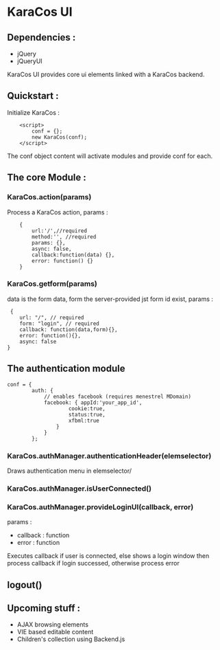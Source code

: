 KaraCos UI
==========

## Dependencies :
* jQuery
* jQueryUI

KaraCos UI provides core ui elements linked with a KaraCos backend.

## Quickstart :
Initialize KaraCos :

		<script>
			conf = {};
			new KaraCos(conf);
		</script>

The conf object content will activate modules and provide conf for each.

## The core Module :
 
### KaraCos.action(params)
Process a KaraCos action, params :
 
 		{
			url:'/',//required
			method:'', //required
			params: {},
			async: false,
			callback:function(data) {},
			error: function() {}
		}
		
### KaraCos.getform(params)
 data is the form data, form the server-provided jst form id exist, params :
 
	 {
		url: "/", // required
		form: "login", // required
		callback: function(data,form){},
		error: function(){},
		async: false 
	}

## The authentication module

 	conf = {
			auth: {
				// enables facebook (requires menestrel MDomain)
				facebook: { appId:'your_app_id',
						cookie:true, 
						status:true,
						xfbml:true 
					}
				}
			};

### KaraCos.authManager.authenticationHeader(elemselector)

Draws authentication menu in elemselector/

### KaraCos.authManager.isUserConnected()

### KaraCos.authManager.provideLoginUI(callback, error)
params :

* callback : function
* error : function

Executes callback if user is connected, else shows a login window then process callback if login successed, otherwise process error

## logout()

## Upcoming stuff :
* AJAX browsing elements
* VIE based editable content
* Children's collection using Backend.js